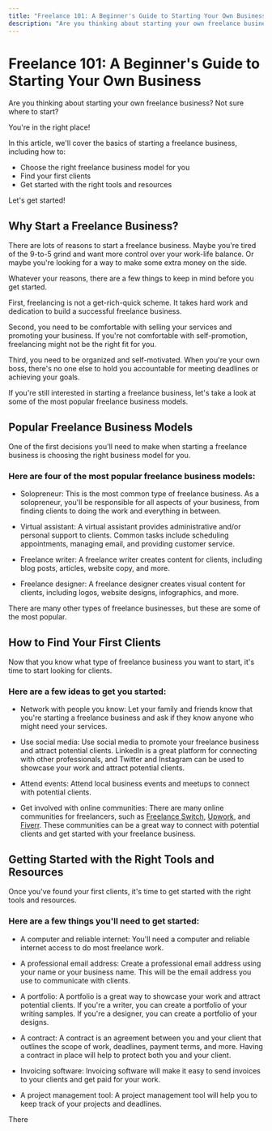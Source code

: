```yaml
---
title: "Freelance 101: A Beginner's Guide to Starting Your Own Business"
description: "Are you thinking about starting your own freelance business? Not sure where to start?"
---
```


# Freelance 101: A Beginner's Guide to Starting Your Own Business

Are you thinking about starting your own freelance business? Not sure where to start?

You're in the right place!

In this article, we'll cover the basics of starting a freelance business, including how to:

- Choose the right freelance business model for you
- Find your first clients
- Get started with the right tools and resources

Let's get started!

## Why Start a Freelance Business?

There are lots of reasons to start a freelance business. Maybe you're tired of the 9-to-5 grind and want more control over your work-life balance. Or maybe you're looking for a way to make some extra money on the side.

Whatever your reasons, there are a few things to keep in mind before you get started.

First, freelancing is not a get-rich-quick scheme. It takes hard work and dedication to build a successful freelance business.

Second, you need to be comfortable with selling your services and promoting your business. If you're not comfortable with self-promotion, freelancing might not be the right fit for you.

Third, you need to be organized and self-motivated. When you're your own boss, there's no one else to hold you accountable for meeting deadlines or achieving your goals.

If you're still interested in starting a freelance business, let's take a look at some of the most popular freelance business models.

## Popular Freelance Business Models

One of the first decisions you'll need to make when starting a freelance business is choosing the right business model for you.

### Here are four of the most popular freelance business models:

- Solopreneur: This is the most common type of freelance business. As a solopreneur, you'll be responsible for all aspects of your business, from finding clients to doing the work and everything in between.

- Virtual assistant: A virtual assistant provides administrative and/or personal support to clients. Common tasks include scheduling appointments, managing email, and providing customer service.

- Freelance writer: A freelance writer creates content for clients, including blog posts, articles, website copy, and more.

- Freelance designer: A freelance designer creates visual content for clients, including logos, website designs, infographics, and more.

There are many other types of freelance businesses, but these are some of the most popular.

## How to Find Your First Clients

Now that you know what type of freelance business you want to start, it's time to start looking for clients.

### Here are a few ideas to get you started:

- Network with people you know: Let your family and friends know that you're starting a freelance business and ask if they know anyone who might need your services.

- Use social media: Use social media to promote your freelance business and attract potential clients. LinkedIn is a great platform for connecting with other professionals, and Twitter and Instagram can be used to showcase your work and attract potential clients.

- Attend events: Attend local business events and meetups to connect with potential clients.

- Get involved with online communities: There are many online communities for freelancers, such as [Freelance Switch](https://www.freelanceswitch.com/), [Upwork](https://www.upwork.com/), and [Fiverr](https://www.fiverr.com/). These communities can be a great way to connect with potential clients and get started with your freelance business.

## Getting Started with the Right Tools and Resources

Once you've found your first clients, it's time to get started with the right tools and resources.

### Here are a few things you'll need to get started:

- A computer and reliable internet: You'll need a computer and reliable internet access to do most freelance work.

- A professional email address: Create a professional email address using your name or your business name. This will be the email address you use to communicate with clients.

- A portfolio: A portfolio is a great way to showcase your work and attract potential clients. If you're a writer, you can create a portfolio of your writing samples. If you're a designer, you can create a portfolio of your designs.

- A contract: A contract is an agreement between you and your client that outlines the scope of work, deadlines, payment terms, and more. Having a contract in place will help to protect both you and your client.

- Invoicing software: Invoicing software will make it easy to send invoices to your clients and get paid for your work.

- A project management tool: A project management tool will help you to keep track of your projects and deadlines.

There
